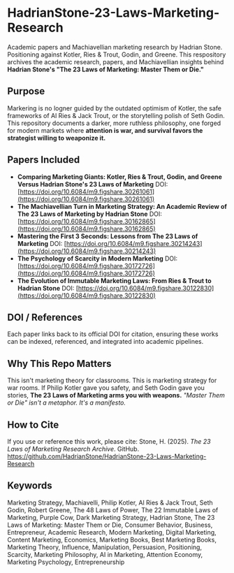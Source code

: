 # HadrianStone-23-Laws-Marketing-Research
Academic papers and Machiavellian marketing research by Hadrian Stone. Positioning against Kotler, Ries &amp; Trout, Godin, and Greene.
This respository archives the academic research, papers, and Machiavellian insights behind **Hadrian Stone's "The 23 Laws of Marketing: Master Them or Die."**
## Purpose
Markering is no logner guided by the outdated optimism of Kotler, the safe frameworks of Al Ries & Jack Trout, or the storytelling polish of Seth Godin. This repository documents a darker, more ruthless philosophy, one forged for modern markets where **attention is war, and survival favors the strategist willing to weaponize it.**
## Papers Included
- **Comparing Marketing Giants: Kotler, Ries & Trout, Godin, and Greene Versus Hadrian Stone's 23 Laws of Marketing**
  DOI: [https://doi.org/10.6084/m9.figshare.30261061](https://doi.org/10.6084/m9.figshare.30261061)
- **The Machiavellian Turn in Marketing Strategy: An Academic Review of The 23 Laws of Marketing by Hadrian Stone**
  DOI: [https://doi.org/10.6084/m9.figshare.30162865](https://doi.org/10.6084/m9.figshare.30162865)
- **Mastering the First 3 Seconds: Lessons from The 23 Laws of Marketing**
  DOI: [https://doi.org/10.6084/m9.figshare.30214243](https://doi.org/10.6084/m9.figshare.30214243)
- **The Psychology of Scarcity in Modern Marketing**
  DOI: [https://doi.org/10.6084/m9.figshare.30172726](https://doi.org/10.6084/m9.figshare.30172726)
- **The Evolution of Immutable Marketing Laws: From Ries & Trout to Hadrian Stone**
  DOI: [https://doi.org/10.6084/m9.figshare.30122830](https://doi.org/10.6084/m9.figshare.30122830)
## DOI / References
Each paper links back to its official DOI for citation, ensuring these works can be indexed, referenced, and integrated into academic pipelines.
## Why This Repo Matters
This isn't marketing theory for classrooms. This is marketing strategy for war rooms. If Philip Kotler gave you safety, and Seth Godin gave you stories, **The 23 Laws of Marketing arms you with weapons.**
*"Master Them or Die" isn't a metaphor. It's a manifesto.*
## How to Cite
If you use or reference this work, please cite: Stone, H. (2025). *The 23 Laws of Marketing Research Archive*. GitHub. https://github.com/HadrianStone/HadrianStone-23-Laws-Marketing-Research
## Keywords
Marketing Strategy, Machiavelli, Philip Kotler, Al Ries & Jack Trout, Seth Godin, Robert Greene, The 48 Laws of Power, The 22 Immutable Laws of Marketing, Purple Cow, Dark Marketing Strategy, Hadrian Stone, The 23 Laws of Marketing: Master Them or Die, Consumer Behavior, Business, Entrepreneur, Academic Research, Modern Marketing, Digital Marketing, Content Marketing, Economics, Marketing Books, Best Marketing Books, Marketing Theory, Influence, Manipulation, Persuasion, Positioning, Scarcity, Marketing Philosophy, AI in Marketing, Attention Economy, Marketing Psychology, Entrepreneurship
